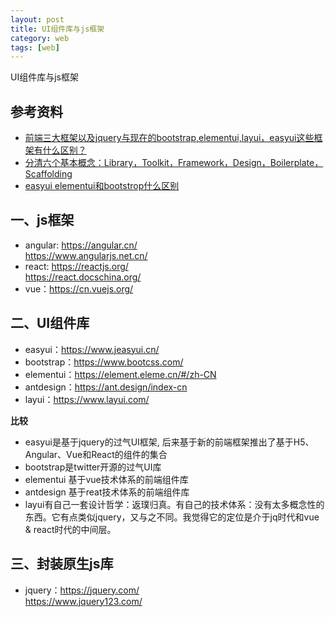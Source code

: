 ```yaml
---
layout: post
title: UI组件库与js框架
category: web
tags: [web]
---
```


UI组件库与js框架

## 参考资料
- [前端三大框架以及jquery与现在的bootstrap,elementui,layui，easyui这些框架有什么区别？](https://www.itsource.cn/web/news/2591.html)
- [分清六个基本概念：Library，Toolkit，Framework，Design，Boilerplate，Scaffolding](https://www.zhihu.com/question/304757674/answer/546374749)
- [easyui elementui和bootstrop什么区别](https://www.zhihu.com/question/342867857/answer/804007839)

## 一、js框架
- angular: https://angular.cn/    
    https://www.angularjs.net.cn/
- react: https://reactjs.org/     
    https://react.docschina.org/
- vue：https://cn.vuejs.org/  

## 二、UI组件库
- easyui：https://www.jeasyui.cn/
- bootstrap：https://www.bootcss.com/
- elementui：https://element.eleme.cn/#/zh-CN
- antdesign：https://ant.design/index-cn
- layui：https://www.layui.com/

**比较**
- easyui是基于jquery的过气UI框架, 后来基于新的前端框架推出了基于H5、Angular、Vue和React的组件的集合
- bootstrap是twitter开源的过气UI库
- elementui 基于vue技术体系的前端组件库  
- antdesign 基于reat技术体系的前端组件库  
- layui有自己一套设计哲学：返璞归真。有自己的技术体系：没有太多概念性的东西。它有点类似jquery，又与之不同。我觉得它的定位是介于jq时代和vue & react时代的中间层。   

## 三、封装原生js库
- jquery：https://jquery.com/    
    https://www.jquery123.com/  